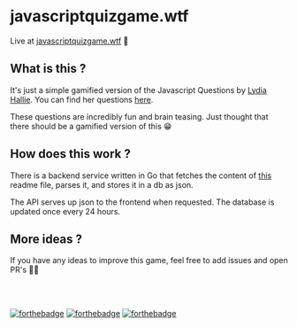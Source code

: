 # javascriptquizgame.wtf

Live at [javascriptquizgame.wtf](https://javascriptquizgame.wtf/) 🥳

## What is this ?
It's just a simple gamified version of the Javascript Questions by [Lydia Hallie](https://github.com/lydiahallie).
You can find her questions [here](https://github.com/lydiahallie/javascript-questions). 

These questions are incredibly fun and brain teasing. Just thought that there should be a gamified version of this 😁

## How does this work ?

There is a backend service written in Go that fetches the content of [this](https://github.com/lydiahallie/javascript-questions/blob/master/en-EN/README.md) readme file, parses it, and stores it in a db as json.

The API serves up json to the frontend when requested. The database is updated once every 24 hours.


## More ideas ?
If you have any ideas to improve this game, feel free to add issues and open PR's ✌🏻

<br></br>

[![forthebadge](https://forthebadge.com/images/badges/made-with-go.svg)](https://forthebadge.com)
[![forthebadge](https://forthebadge.com/images/badges/made-with-javascript.svg)](https://forthebadge.com)
[![forthebadge](https://forthebadge.com/images/badges/you-didnt-ask-for-this.svg)](https://forthebadge.com)


